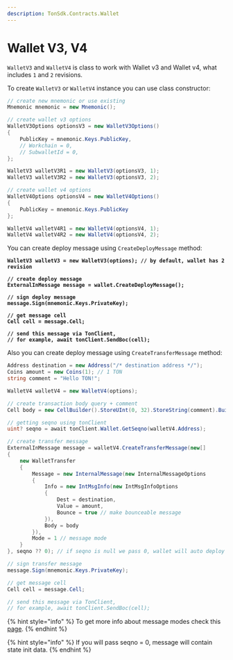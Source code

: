 ```yaml
---
description: TonSdk.Contracts.Wallet
---
```


# Wallet V3, V4

`WalletV3` and `WalletV4` is class to work with Wallet v3 and Wallet v4, what includes `1` and `2` revisions.



To create `WalletV3` or `WalletV4` instance you can use class constructor:

```csharp
// create new mnemonic or use existing
Mnemonic mnemonic = new Mnemonic();

// create wallet v3 options
WalletV3Options optionsV3 = new WalletV3Options()
{
    PublicKey = mnemonic.Keys.PublicKey,
    // Workchain = 0,
    // SubwalletId = 0,
};

WalletV3 walletV3R1 = new WalletV3(optionsV3, 1);
WalletV3 walletV3R2 = new WalletV3(optionsV3, 2); 

// create wallet v4 options
WalletV4Options optionsV4 = new WalletV4Options()
{
    PublicKey = mnemonic.Keys.PublicKey
};

WalletV4 walletV4R1 = new WalletV4(optionsV4, 1); 
WalletV4 walletV4R2 = new WalletV4(optionsV4, 2); 
```



You can create deploy message using `CreateDeployMessage` method:

<pre class="language-csharp"><code class="lang-csharp"><strong>WalletV3 walletV3 = new WalletV3(options); // by default, wallet has 2 revision
</strong><strong>
</strong><strong>// create deploy message
</strong><strong>ExternalInMessage message = wallet.CreateDeployMessage();
</strong><strong>
</strong><strong>// sign deploy message
</strong><strong>message.Sign(mnemonic.Keys.PrivateKey);
</strong><strong>
</strong><strong>// get message cell
</strong><strong>Cell cell = message.Cell;
</strong><strong>
</strong><strong>// send this message via TonClient,
</strong><strong>// for example, await tonClient.SendBoc(cell);
</strong></code></pre>



Also you can create deploy message using `CreateTransferMessage` method:

```csharp
Address destination = new Address("/* destination address */");
Coins amount = new Coins(1); // 1 TON
string comment = "Hello TON!";

WalletV4 walletV4 = new WalletV4(options);

// create transaction body query + comment
Cell body = new CellBuilder().StoreUInt(0, 32).StoreString(comment).Build();

// getting seqno using tonClient
uint? seqno = await tonClient.Wallet.GetSeqno(walletV4.Address);

// create transfer message
ExternalInMessage message = walletV4.CreateTransferMessage(new[]
{
    new WalletTransfer
    {
        Message = new InternalMessage(new InternalMessageOptions
        {
            Info = new IntMsgInfo(new IntMsgInfoOptions
            {
                Dest = destination,
                Value = amount,
                Bounce = true // make bounceable message
            }),
            Body = body
        }),
        Mode = 1 // message mode
    }
}, seqno ?? 0); // if seqno is null we pass 0, wallet will auto deploy on message send

// sign transfer message
message.Sign(mnemonic.Keys.PrivateKey);

// get message cell
Cell cell = message.Cell;

// send this message via TonClient,
// for example, await tonClient.SendBoc(cell);
```

{% hint style="info" %}
To get more info about message modes check this [page](https://docs.ton.org/develop/smart-contracts/messages#message-modes).&#x20;
{% endhint %}

{% hint style="info" %}
If you will pass seqno = 0, message will contain state init data.
{% endhint %}

